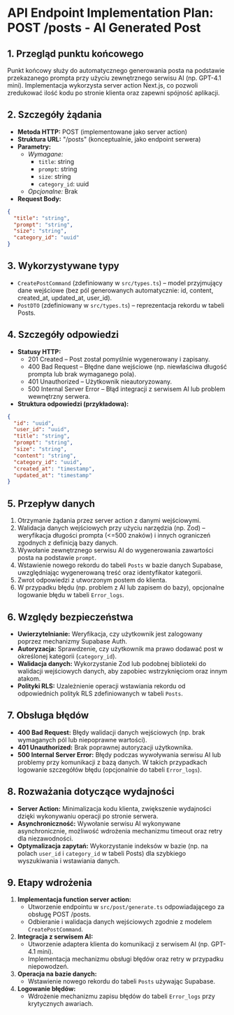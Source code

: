 # API Endpoint Implementation Plan: POST /posts - AI Generated Post

## 1. Przegląd punktu końcowego

Punkt końcowy służy do automatycznego generowania posta na podstawie przekazanego prompta przy użyciu zewnętrznego serwisu AI (np. GPT-4.1 mini). Implementacja wykorzysta server action Next.js, co pozwoli zredukować ilość kodu po stronie klienta oraz zapewni spójność aplikacji.

## 2. Szczegóły żądania

- **Metoda HTTP:** POST (implementowane jako server action)
- **Struktura URL:** "/posts" (konceptualnie, jako endpoint serwera)
- **Parametry:**
  - _Wymagane:_
    - `title`: string
    - `prompt`: string
    - `size`: string
    - `category_id`: uuid
  - _Opcjonalne:_ Brak
- **Request Body:**

```json
{
  "title": "string",
  "prompt": "string",
  "size": "string",
  "category_id": "uuid"
}
```

## 3. Wykorzystywane typy

- `CreatePostCommand` (zdefiniowany w `src/types.ts`) – model przyjmujący dane wejściowe (bez pól generowanych automatycznie: id, content, created_at, updated_at, user_id).
- `PostDTO` (zdefiniowany w `src/types.ts`) – reprezentacja rekordu w tabeli Posts.

## 4. Szczegóły odpowiedzi

- **Statusy HTTP:**
  - 201 Created – Post został pomyślnie wygenerowany i zapisany.
  - 400 Bad Request – Błędne dane wejściowe (np. niewłaściwa długość prompta lub brak wymaganego pola).
  - 401 Unauthorized – Użytkownik nieautoryzowany.
  - 500 Internal Server Error – Błąd integracji z serwisem AI lub problem wewnętrzny serwera.
- **Struktura odpowiedzi (przykładowa):**

```json
{
  "id": "uuid",
  "user_id": "uuid",
  "title": "string",
  "prompt": "string",
  "size": "string",
  "content": "string",
  "category_id": "uuid",
  "created_at": "timestamp",
  "updated_at": "timestamp"
}
```

## 5. Przepływ danych

1. Otrzymanie żądania przez server action z danymi wejściowymi.
2. Walidacja danych wejściowych przy użyciu narzędzia (np. Zod) – weryfikacja długości prompta (<=500 znaków) i innych ograniczeń zgodnych z definicją bazy danych.
3. Wywołanie zewnętrznego serwisu AI do wygenerowania zawartości posta na podstawie `prompt`.
4. Wstawienie nowego rekordu do tabeli `Posts` w bazie danych Supabase, uwzględniając wygenerowaną treść oraz identyfikator kategorii.
5. Zwrot odpowiedzi z utworzonym postem do klienta.
6. W przypadku błędu (np. problem z AI lub zapisem do bazy), opcjonalne logowanie błędu w tabeli `Error_logs`.

## 6. Względy bezpieczeństwa

- **Uwierzytelnianie:** Weryfikacja, czy użytkownik jest zalogowany poprzez mechanizmy Supabase Auth.
- **Autoryzacja:** Sprawdzenie, czy użytkownik ma prawo dodawać post w określonej kategorii (`category_id`).
- **Walidacja danych:** Wykorzystanie Zod lub podobnej biblioteki do walidacji wejściowych danych, aby zapobiec wstrzyknięciom oraz innym atakom.
- **Polityki RLS:** Uzależnienie operacji wstawiania rekordu od odpowiednich polityk RLS zdefiniowanych w tabeli `Posts`.

## 7. Obsługa błędów

- **400 Bad Request:** Błędy walidacji danych wejściowych (np. brak wymaganych pól lub niepoprawne wartości).
- **401 Unauthorized:** Brak poprawnej autoryzacji użytkownika.
- **500 Internal Server Error:** Błędy podczas wywoływania serwisu AI lub problemy przy komunikacji z bazą danych. W takich przypadkach logowanie szczegółów błędu (opcjonalnie do tabeli `Error_logs`).

## 8. Rozważania dotyczące wydajności

- **Server Action:** Minimalizacja kodu klienta, zwiększenie wydajności dzięki wykonywaniu operacji po stronie serwera.
- **Asynchroniczność:** Wywołanie serwisu AI wykonywane asynchronicznie, możliwość wdrożenia mechanizmu timeout oraz retry dla niezawodności.
- **Optymalizacja zapytań:** Wykorzystanie indeksów w bazie (np. na polach `user_id` i `category_id` w tabeli Posts) dla szybkiego wyszukiwania i wstawiania danych.

## 9. Etapy wdrożenia

1. **Implementacja function server action:**
   - Utworzenie endpointu w `src/post/generate.ts` odpowiadającego za obsługę POST /posts.
   - Odbieranie i walidacja danych wejściowych zgodnie z modelem `CreatePostCommand`.
2. **Integracja z serwisem AI:**
   - Utworzenie adaptera klienta do komunikacji z serwisem AI (np. GPT-4.1 mini).
   - Implementacja mechanizmu obsługi błędów oraz retry w przypadku niepowodzeń.
3. **Operacja na bazie danych:**
   - Wstawienie nowego rekordu do tabeli `Posts` używając Supabase.
4. **Logowanie błędów:**
   - Wdrożenie mechanizmu zapisu błędów do tabeli `Error_logs` przy krytycznych awariach.
